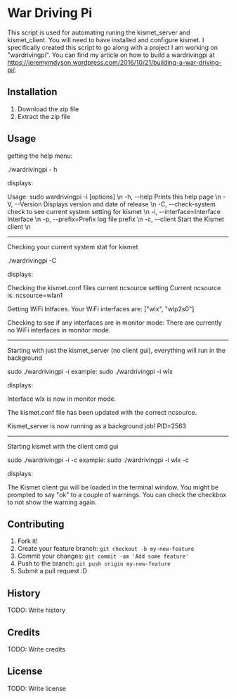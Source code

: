 # War Driving Pi

This script is used for automating runing the kismet_server and kismet_client. You will need to have installed and configure kismet.  I specifically created this script to go along with a project I am working on "wardrivingpi".  You can find my article on how to build a wardrivingpi at https://jeremymdyson.wordpress.com/2016/10/21/building-a-war-driving-pi/. 

## Installation

1. Download the zip file
2. Extract the zip file

## Usage

getting the help menu: 

./wardrivingpi - h

displays:

Usage: sudo wardrivingpi -i <interface> [options] \n
    -h, --help                       Prints this help page \n
    -V, --Version                    Displays version and date of release \n
    -C, --check-system               check to see current system setting for kismet \n
    -i, --interface=Interface        Interface \n
    -p, --prefix=Prefix              log file prefix \n
    -c, --client                     Start the Kismet client \n

---------------------------------------------------------------------------------------------------
Checking your current system stat for kismet

./wardrivingpi -C

displays:

Checking the kismet.conf files current ncsource setting
Current ncsource is: ncsource=wlan1

Getting WiFi Intfaces.
Your WiFi interfaces are:
["wlx", "wlp2s0"]

Checking to see if any interfaces are in monitor mode:
There are currently no WiFi interfaces in monitor mode.

---------------------------------------------------------------------------------------------------
Starting with just the kismet_server (no client gui), everything will run in the background

sudo ./wardrivingpi -i <interface> 
example: sudo ./wardrivingpi -i wlx

displays:

Interface wlx is now in monitor mode.


The kismet.conf file has been updated with the correct ncsource.


Kismet_server is now running as a background job! PID=2563

----------------------------------------------------------------------------------------------------
Starting kismet with the client cmd gui

sudo ./wardrivingpi -i <interface> -c
example: sudo ./wardrivingpi -i wlx -c

displays:

The Kismet client gui will be loaded in the terminal window.  You might be prompted to say "ok" to a couple of warnings.  You can check the checkbox to not show the warning again.
 
## Contributing

1. Fork it!
2. Create your feature branch: `git checkout -b my-new-feature`
3. Commit your changes: `git commit -am 'Add some feature'`
4. Push to the branch: `git push origin my-new-feature`
5. Submit a pull request :D

## History

TODO: Write history

## Credits

TODO: Write credits

## License

TODO: Write license
